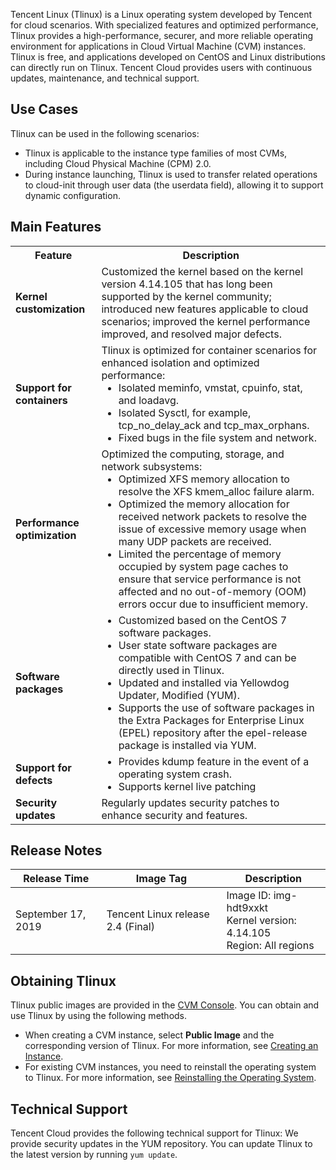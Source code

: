
Tencent Linux (Tlinux) is a Linux operating system developed by Tencent for cloud scenarios. With specialized features and optimized performance, Tlinux provides a high-performance, securer, and more reliable operating environment for applications in Cloud Virtual Machine (CVM) instances. Tlinux is free, and applications developed on CentOS and Linux distributions can directly run on Tlinux. Tencent Cloud provides users with continuous updates, maintenance, and technical support.

## Use Cases
Tlinux can be used in the following scenarios:
- Tlinux is applicable to the instance type families of most CVMs, including Cloud Physical Machine (CPM) 2.0.
- During instance launching, Tlinux is used to transfer related operations to cloud-init through user data (the userdata field), allowing it to support dynamic configuration.

## Main Features

<table>
	<tr><th>Feature</th><th>Description</th></tr>
	<tr><td><b>Kernel customization</b></td><td>Customized the kernel based on the kernel version 4.14.105 that has long been supported by the kernel community; introduced new features applicable to cloud scenarios; improved the kernel performance improved, and resolved major defects.</td></tr>
	<tr><td><b>Support for containers</b></td><td>Tlinux is optimized for container scenarios for enhanced isolation and optimized performance: <ul style="margin: 0;"><li>Isolated meminfo, vmstat, cpuinfo, stat, and loadavg.</li><li>Isolated Sysctl, for example, tcp_no_delay_ack and tcp_max_orphans.</li><li>Fixed bugs in the file system and network.</li></ul></td></tr>
	<tr><td><b>Performance optimization</b></td><td>Optimized the computing, storage, and network subsystems:<ul style="margin: 0;"><li>Optimized XFS memory allocation to resolve the XFS kmem_alloc failure alarm.</li><li>Optimized the memory allocation for received network packets to resolve the issue of excessive memory usage when many UDP packets are received.</li><li>Limited the percentage of memory occupied by system page caches to ensure that service performance is not affected and no out-of-memory (OOM) errors occur due to insufficient memory.</li></ul></td></tr>
	<tr><td><b>Software packages</b></td><td><ul style="margin: 0;"><li>Customized based on the CentOS 7 software packages.</li><li>User state software packages are compatible with CentOS 7 and can be directly used in Tlinux.</li><li>Updated and installed via Yellowdog Updater, Modified (YUM).</li><li>Supports the use of software packages in the Extra Packages for Enterprise Linux (EPEL) repository after the epel-release package is installed via YUM.</li></ul></td></tr>
	<tr><td><b>Support for defects</b></td><td><ul style="margin: 0;"><li>Provides kdump feature in the event of a operating system crash.</li><li>Supports kernel live patching </li></ul></td></tr>
	<tr><td><b>Security updates</b></td><td>Regularly updates security patches to enhance security and features.</td></tr>
</table>

## Release Notes

| Release Time | Image Tag | Description |
|---------|---------|---------|
| September 17, 2019 | Tencent Linux release 2.4 (Final) | Image ID: img-hdt9xxkt<br>Kernel version: 4.14.105<br>Region: All regions |

## Obtaining Tlinux
Tlinux public images are provided in the [CVM Console](https://console.cloud.tencent.com/cvm). You can obtain and use Tlinux by using the following methods.
- When creating a CVM instance, select **Public Image** and the corresponding version of Tlinux.
For more information, see [Creating an Instance](http://intl.cloud.tencent.com/document/product/213/4855).
- For existing CVM instances, you need to reinstall the operating system to Tlinux.
For more information, see [Reinstalling the Operating System](http://intl.cloud.tencent.com/document/product/213/4933).

## Technical Support
Tencent Cloud provides the following technical support for Tlinux:
We provide security updates in the YUM repository. You can update Tlinux to the latest version by running `yum update`.
